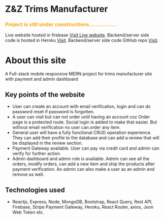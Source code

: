 # Z&Z Trims Manufacturer

<h3 style="color: orange">Project is still under constructions................</h3>

Live website hosted in firebase [Visit Live website](https://garments-accessories.web.app/).
Backend/server side code is hosted in Heroku [Visit](https://zandz-trims.onrender.com/).
Backend/server side code GitHub repo [Visit](https://github.com/Zahid-BM/z-and-z-trims-full-stack-with-mern).

# About this site

A Full-stack mobile responsive MERN project for trims manufacturer site with payment and admin dashboard

## Key points of the website

* User can create an account with email verification, login  and can do password reset if password is forgotten.
* A user can visit but can not order until having an account coz Order page is a protected route. Social login is added to make that easier. But without email verification no user can.order any item.
* General user will have a fully functional CRUD operation experience. They can add their profile to the database and can add a review that will be displayed in the review section.
* Payment Gateway available. User can pay via credit card and admin can verify for further action.
* Admin dashboard and admin role is available. Admin can see all the orders, modify orders, can add a new item and ship the products after payment verification. An admin can also make a user as an admin and remove as well.
  
## Technologies used

* Reactjs, Express, Node, MongoDB, Bootstrap, React Query, Rest API, Firebase, Stripe Payment Gateway, Heroku, React Router, axios, Json Web Token etc.
